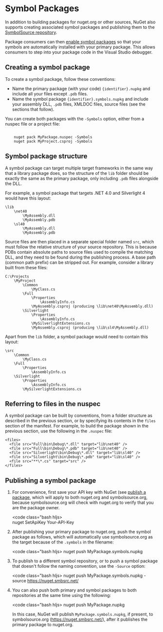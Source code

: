 # Symbol Packages

In addition to building packages for nuget.org or other sources, NuGet also supports creating associated symbol packages and publishing them to the [SymbolSource repository](http://www.symbolsource.org/Public).

Package consumers can then [enable symbol packages](/ndocs/consume-packages/enabling-symbol-packages) so that your symbols are automatically installed with your primary package. This allows consumers to step into your package code in the Visual Studio debugger.

## Creating a symbol package

To create a symbol package, follow these conventions:
- Name the primary package (with your code) `{identifier}.nupkg` and include all your files except `.pdb` files.
- Name the symbol package `{identifier}.symbols.nupkg` and include your assembly DLL, `.pdb` files, XMLDOC files, source files (see the sections that follow).

You can create both packages with the `-Symbols` option, either from a nuspec file or a project file:

<code class="bash hljs">
	nuget pack MyPackage.nuspec -Symbols
	nuget pack MyProject.csproj -Symbols
</code>

## Symbol package structure

A symbol package can target multiple target frameworks in the same way that a library package does, so the structure of the `lib` folder should be exactly the same as the primary package, only including `.pdb` files alongside the DLL.

For example, a symbol package that targets .NET 4.0 and Silverlight 4 would have this layout:
	
	\lib
		\net40
			\MyAssembly.dll
			\MyAssembly.pdb
		\sl40
			\MyAssembly.dll
			\MyAssembly.pdb

Source files are then placed in a separate special folder named `src`, which must follow the relative structure of your source repository. This is because PDBs contain absolute paths to source files used to compile the matching DLL, and they need to be found during the publishing process. A base path (common path prefix) can be stripped out. For example, consider a library built from these files:

	C:\Projects
		\MyProject
			\Common
				\MyClass.cs
			\Full
				\Properties
					\AssemblyInfo.cs
				\MyAssembly.csproj (producing \lib\net40\MyAssembly.dll)
			\Silverlight
				\Properties
					\AssemblyInfo.cs
				\MySilverlightExtensions.cs
				\MyAssembly.csproj (producing \lib\sl4\MyAssembly.dll)

Apart from the `lib` folder, a symbol package would need to contain this layout:

	\src
		\Common
			\MyClass.cs
		\Full
			\Properties
				\AssemblyInfo.cs
		\Silverlight
			\Properties
				\AssemblyInfo.cs
			\MySilverlightExtensions.cs

## Referring to files in the nuspec

A symbol package can be built by conventions, from a folder structure as described in the previous section, or by specifying its contents in the `files` section of the manifest. For example, to build the package shown in the previous section, use the following in the `.nuspec` file:

    <files>
      <file src="Full\bin\Debug\*.dll" target="lib\net40" /> 
	  <file src="Full\bin\Debug\*.pdb" target="lib\net40" /> 
      <file src="Silverlight\bin\Debug\*.dll" target="lib\sl40" /> 
	  <file src="Silverlight\bin\Debug\*.pdb" target="lib\sl40" /> 
      <file src="**\*.cs" target="src" />
    </files>

## Publishing a symbol package

1. For convenience, first save your API key with NuGet (see [publish a package](/ndocs/create-packages/publish-a-package), which will apply to both nuget.org and symbolsource.org, because symbolsource.org will check with nuget.org to verify that you are the package owner.

	<code class="bash hljs>   
		nuget SetApiKey Your-API-Key
	</code>

2. After publishing your primary package to nuget.org, push the symbol package as follows, which will automatically use symbolsource.org as the target because of the `.symbols` in the filename:
	
	<code class="bash hljs>
 		nuget push MyPackage.symbols.nupkg
	</code>


3. To publish to a different symbol repository, or to push a symbol package that doesn't follow the naming convention, use the `-Source` option:

	<code class="bash hljs>
 		nuget push MyPackage.symbols.nupkg -source https://nuget.smbsrc.net/
	</code>


4. You can also push both primary and symbol packages to both repositories at the same time using the following:
	
	<code class="bash hljs>
	 	nuget push MyPackage.nupkg
	</code>

	In this case, NuGet will publish `MyPackage.symbols.nupkg`, if present, to symbolsource.org (https://nuget.smbsrc.net/), after it publishes the primary package to nuget.org.


